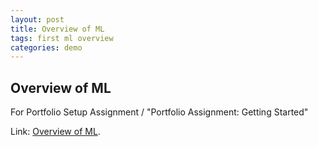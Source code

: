 ```yaml
---
layout: post
title: Overview of ML
tags: first ml overview
categories: demo
---
```


## Overview of ML

For Portfolio Setup Assignment / "Portfolio Assignment: Getting Started"

Link: [Overview of ML](https://coltonxan.github.io/Class_Portfolio/Overview_of_ML.pdf).
